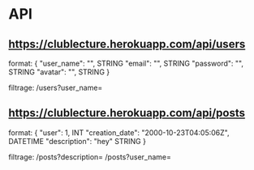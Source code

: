 # API

## https://clublecture.herokuapp.com/api/users

format:
  {
      "user_name": "", STRING
      "email": "", STRING
      "password": "", STRING
      "avatar": "", STRING
  }

filtrage:
    /users?user_name=
  
## https://clublecture.herokuapp.com/api/posts

  format:
  {
      "user": 1, INT
      "creation_date": "2000-10-23T04:05:06Z", DATETIME
      "description": "hey" STRING
  }
 
filtrage:
   /posts?description=
   /posts?user_name=
